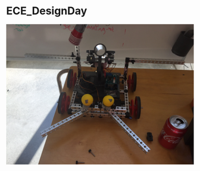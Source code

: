 # ECE_DesignDay

![Robot](https://raw.githubusercontent.com/vatsal22/ECE_DesignDay/master/Robot1.jpg)
